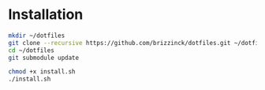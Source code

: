 # Installation

```sh
mkdir ~/dotfiles
git clone --recursive https://github.com/brizzinck/dotfiles.git ~/dotfiles
cd ~/dotfiles
git submodule update
```

```sh
chmod +x install.sh
./install.sh 
```
